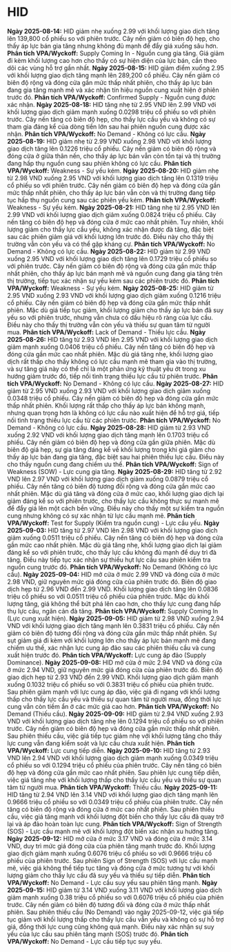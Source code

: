 # HID

**Ngày 2025-08-14:** HID giảm nhẹ xuống 2.99 với khối lượng giao dịch tăng lên 139,800 cổ phiếu so với phiên trước. Cây nến giảm có biên độ hẹp, cho thấy áp lực bán gia tăng nhưng không đủ mạnh để đẩy giá xuống sâu hơn. **Phân tích VPA/Wyckoff:** Supply Coming In - Nguồn cung gia tăng. Giá giảm đi kèm khối lượng cao hơn cho thấy có sự hiện diện của lực bán, cần theo dõi các vùng hỗ trợ gần nhất.
**Ngày 2025-08-15:** HID giảm điểm xuống 2.95 với khối lượng giao dịch tăng mạnh lên 289,200 cổ phiếu. Cây nến giảm có biên độ rộng và đóng cửa gần mức thấp nhất phiên, cho thấy áp lực bán đang gia tăng mạnh mẽ và xác nhận tín hiệu nguồn cung xuất hiện ở phiên trước đó. **Phân tích VPA/Wyckoff:** Confirmed Supply - Nguồn cung được xác nhận.
**Ngày 2025-08-18:** HID tăng nhẹ từ 2.95 VND lên 2.99 VND với khối lượng giao dịch giảm mạnh xuống 0.0298 triệu cổ phiếu so với phiên trước. Cây nến tăng có biên độ hẹp, cho thấy lực cầu yếu và không có sự tham gia đáng kể của dòng tiền lớn sau hai phiên nguồn cung được xác nhận. **Phân tích VPA/Wyckoff:** No Demand - Không có lực cầu.
**Ngày 2025-08-19:** HID giảm nhẹ từ 2.99 VND xuống 2.98 VND với khối lượng giao dịch tăng lên 0.1226 triệu cổ phiếu. Cây nến giảm có biên độ rộng và đóng cửa ở giữa thân nến, cho thấy áp lực bán vẫn còn tồn tại và thị trường đang hấp thụ nguồn cung sau phiên không có lực cầu. **Phân tích VPA/Wyckoff:** Weakness - Sự yếu kém.
**Ngày 2025-08-20:** HID giảm nhẹ từ 2.98 VND xuống 2.95 VND với khối lượng giao dịch tăng lên 0.1319 triệu cổ phiếu so với phiên trước. Cây nến giảm có biên độ hẹp và đóng cửa gần mức thấp nhất phiên, cho thấy áp lực bán vẫn còn và thị trường đang tiếp tục hấp thụ nguồn cung sau các phiên yếu kém. **Phân tích VPA/Wyckoff:** Weakness - Sự yếu kém.
**Ngày 2025-08-21:** HID tăng nhẹ từ 2.95 VND lên 2.99 VND với khối lượng giao dịch giảm xuống 0.0824 triệu cổ phiếu. Cây nến tăng có biên độ hẹp và đóng cửa ở mức cao nhất phiên. Tuy nhiên, khối lượng giảm cho thấy lực cầu yếu, không xác nhận được đà tăng, đặc biệt sau các phiên giảm giá với khối lượng lớn trước đó. Điều này cho thấy thị trường vẫn còn yếu và có thể gặp kháng cự. **Phân tích VPA/Wyckoff:** No Demand - Không có lực cầu.
**Ngày 2025-08-22:** HID giảm từ 2.99 VND xuống 2.95 VND với khối lượng giao dịch tăng lên 0.1729 triệu cổ phiếu so với phiên trước. Cây nến giảm có biên độ rộng và đóng cửa gần mức thấp nhất phiên, cho thấy áp lực bán mạnh mẽ và nguồn cung đang gia tăng trên thị trường, tiếp tục xác nhận sự yếu kém sau các phiên trước đó. **Phân tích VPA/Wyckoff:** Weakness - Sự yếu kém.
**Ngày 2025-08-25:** HID giảm từ 2.95 VND xuống 2.93 VND với khối lượng giao dịch giảm xuống 0.1216 triệu cổ phiếu. Cây nến giảm có biên độ hẹp và đóng cửa gần mức thấp nhất phiên. Mặc dù giá tiếp tục giảm, khối lượng giảm cho thấy áp lực bán đã suy yếu so với phiên trước, nhưng vẫn chưa có dấu hiệu rõ ràng của lực cầu. Điều này cho thấy thị trường vẫn còn yếu và thiếu sự quan tâm từ người mua. **Phân tích VPA/Wyckoff:** Lack of Demand - Thiếu lực cầu.
**Ngày 2025-08-26:** HID tăng từ 2.93 VND lên 2.95 VND với khối lượng giao dịch giảm mạnh xuống 0.0406 triệu cổ phiếu. Cây nến tăng có biên độ hẹp và đóng cửa gần mức cao nhất phiên. Mặc dù giá tăng nhẹ, khối lượng giao dịch rất thấp cho thấy không có lực cầu mạnh mẽ tham gia vào thị trường, và sự tăng giá này có thể chỉ là một phản ứng kỹ thuật yếu ớt trong xu hướng giảm trước đó, tiếp nối tình trạng thiếu lực cầu từ phiên trước. **Phân tích VPA/Wyckoff:** No Demand - Không có lực cầu.
**Ngày 2025-08-27:** HID giảm từ 2.95 VND xuống 2.93 VND với khối lượng giao dịch giảm xuống 0.0348 triệu cổ phiếu. Cây nến giảm có biên độ hẹp và đóng cửa gần mức thấp nhất phiên. Khối lượng rất thấp cho thấy áp lực bán không mạnh, nhưng quan trọng hơn là không có lực cầu nào xuất hiện để hỗ trợ giá, tiếp nối tình trạng thiếu lực cầu từ các phiên trước. **Phân tích VPA/Wyckoff:** No Demand - Không có lực cầu.
**Ngày 2025-08-28:** HID giảm từ 2.93 VND xuống 2.92 VND với khối lượng giao dịch tăng mạnh lên 0.1703 triệu cổ phiếu. Cây nến giảm có biên độ hẹp và đóng cửa gần giữa phiên. Mặc dù biên độ giá hẹp, sự gia tăng đáng kể về khối lượng trong khi giá giảm cho thấy áp lực bán đang gia tăng, đặc biệt sau hai phiên thiếu lực cầu. Điều này cho thấy nguồn cung đang chiếm ưu thế. **Phân tích VPA/Wyckoff:** Sign of Weakness (SOW) - Lực cung gia tăng.
**Ngày 2025-08-29:** HID tăng từ 2.92 VND lên 2.97 VND với khối lượng giao dịch giảm xuống 0.0879 triệu cổ phiếu. Cây nến tăng có biên độ tương đối rộng và đóng cửa gần mức cao nhất phiên. Mặc dù giá tăng và đóng cửa ở mức cao, khối lượng giao dịch lại giảm đáng kể so với phiên trước, cho thấy lực cầu không thực sự mạnh mẽ để đẩy giá lên một cách bền vững. Điều này cho thấy một sự kiểm tra nguồn cung nhưng không có sự xác nhận từ lực cầu mạnh mẽ. **Phân tích VPA/Wyckoff:** Test for Supply (Kiểm tra nguồn cung) - Lực cầu yếu.
**Ngày 2025-09-03:** HID tăng từ 2.97 VND lên 2.98 VND với khối lượng giao dịch giảm xuống 0.0511 triệu cổ phiếu. Cây nến tăng có biên độ hẹp và đóng cửa gần mức cao nhất phiên. Mặc dù giá tăng nhẹ, khối lượng giao dịch lại giảm đáng kể so với phiên trước, cho thấy lực cầu không đủ mạnh để duy trì đà tăng. Điều này tiếp tục xác nhận sự thiếu hụt lực cầu sau phiên kiểm tra nguồn cung trước đó. **Phân tích VPA/Wyckoff:** No Demand (Không có lực cầu).
**Ngày 2025-09-04:** HID mở cửa ở mức 2.99 VND và đóng cửa ở mức 2.98 VND, giữ nguyên mức giá đóng cửa của phiên trước đó. Biên độ giao dịch hẹp từ 2.96 VND đến 2.99 VND. Khối lượng giao dịch tăng lên 0.0836 triệu cổ phiếu so với 0.0511 triệu cổ phiếu của phiên trước. Mặc dù khối lượng tăng, giá không thể bứt phá lên cao hơn, cho thấy lực cung đang hấp thụ lực cầu, ngăn cản đà tăng. **Phân tích VPA/Wyckoff:** Supply Coming In (Lực cung xuất hiện).
**Ngày 2025-09-05:** HID giảm từ 2.98 VND xuống 2.94 VND với khối lượng giao dịch tăng mạnh lên 0.3831 triệu cổ phiếu. Cây nến giảm có biên độ tương đối rộng và đóng cửa gần mức thấp nhất phiên. Sự sụt giảm giá đi kèm với khối lượng lớn cho thấy áp lực bán mạnh mẽ đang chiếm ưu thế, xác nhận lực cung áp đảo sau các phiên thiếu cầu và cung xuất hiện trước đó. **Phân tích VPA/Wyckoff:** Lực cung áp đảo (Supply Dominance).
**Ngày 2025-09-08:** HID mở cửa ở mức 2.94 VND và đóng cửa ở mức 2.94 VND, giữ nguyên mức giá đóng cửa của phiên trước đó. Biên độ giao dịch hẹp từ 2.93 VND đến 2.99 VND. Khối lượng giao dịch giảm mạnh xuống 0.1032 triệu cổ phiếu so với 0.3831 triệu cổ phiếu của phiên trước. Sau phiên giảm mạnh với lực cung áp đảo, việc giá đi ngang với khối lượng thấp cho thấy lực cầu yếu và thiếu sự quan tâm từ người mua, đồng thời lực cung vẫn còn tiềm ẩn ở các mức giá cao hơn. **Phân tích VPA/Wyckoff:** No Demand (Thiếu cầu).
**Ngày 2025-09-09:** HID giảm từ 2.94 VND xuống 2.93 VND với khối lượng giao dịch tăng nhẹ lên 0.1294 triệu cổ phiếu so với phiên trước. Cây nến giảm có biên độ hẹp và đóng cửa gần mức thấp nhất phiên. Sau phiên thiếu cầu, việc giá tiếp tục giảm nhẹ với khối lượng tăng cho thấy lực cung vẫn đang kiểm soát và lực cầu chưa xuất hiện. **Phân tích VPA/Wyckoff:** Lực cung tiếp diễn.
**Ngày 2025-09-10:** HID tăng từ 2.93 VND lên 2.94 VND với khối lượng giao dịch giảm mạnh xuống 0.0349 triệu cổ phiếu so với 0.1294 triệu cổ phiếu của phiên trước. Cây nến tăng có biên độ hẹp và đóng cửa gần mức cao nhất phiên. Sau phiên lực cung tiếp diễn, việc giá tăng nhẹ với khối lượng thấp cho thấy lực cầu yếu và thiếu sự quan tâm từ người mua. **Phân tích VPA/Wyckoff:** Thiếu cầu.
**Ngày 2025-09-11:** HID tăng từ 2.94 VND lên 3.14 VND với khối lượng giao dịch tăng mạnh lên 0.9666 triệu cổ phiếu so với 0.0349 triệu cổ phiếu của phiên trước. Cây nến tăng có biên độ rộng và đóng cửa ở mức cao nhất phiên. Sau phiên thiếu cầu, việc giá tăng mạnh với khối lượng đột biến cho thấy lực cầu đã quay trở lại và áp đảo hoàn toàn lực cung. **Phân tích VPA/Wyckoff:** Sign of Strength (SOS) - Lực cầu mạnh mẽ với khối lượng đột biến xác nhận xu hướng tăng.
**Ngày 2025-09-12:** HID mở cửa ở mức 3.17 VND và đóng cửa ở mức 3.14 VND, duy trì mức giá đóng cửa của phiên tăng mạnh trước đó. Khối lượng giao dịch giảm mạnh xuống 0.6076 triệu cổ phiếu so với 0.9666 triệu cổ phiếu của phiên trước. Sau phiên Sign of Strength (SOS) với lực cầu mạnh mẽ, việc giá không thể tiếp tục tăng và đóng cửa ở mức tương tự với khối lượng giảm cho thấy lực cầu đã suy yếu và thiếu sự tiếp diễn. **Phân tích VPA/Wyckoff:** No Demand - Lực cầu suy yếu sau phiên tăng mạnh.
**Ngày 2025-09-15:** HID giảm từ 3.14 VND xuống 3.11 VND với khối lượng giao dịch giảm mạnh xuống 0.38 triệu cổ phiếu so với 0.6076 triệu cổ phiếu của phiên trước. Cây nến giảm có biên độ tương đối và đóng cửa ở mức thấp nhất phiên. Sau phiên thiếu cầu (No Demand) vào ngày 2025-09-12, việc giá tiếp tục giảm với khối lượng thấp cho thấy lực cầu vẫn yếu và không có sự hỗ trợ giá, đồng thời lực cung cũng không quá mạnh. Điều này xác nhận sự suy yếu của lực cầu sau phiên tăng mạnh (SOS) trước đó. **Phân tích VPA/Wyckoff:** No Demand - Lực cầu tiếp tục suy yếu.
